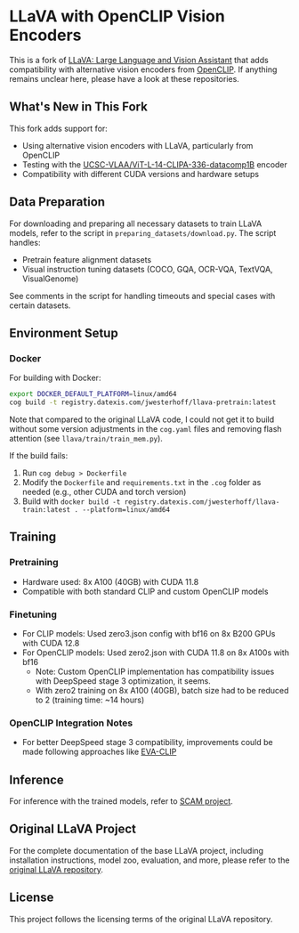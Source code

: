 # LLaVA with OpenCLIP Vision Encoders

This is a fork of [LLaVA: Large Language and Vision Assistant](https://github.com/haotian-liu/LLaVA) that adds compatibility with alternative vision encoders from [OpenCLIP](https://github.com/mlfoundations/open_clip).
If anything remains unclear here, please have a look at these repositories.

## What's New in This Fork

This fork adds support for:
- Using alternative vision encoders with LLaVA, particularly from OpenCLIP
- Testing with the [UCSC-VLAA/ViT-L-14-CLIPA-336-datacomp1B](https://huggingface.co/UCSC-VLAA/ViT-L-14-CLIPA-336-datacomp1B) encoder
- Compatibility with different CUDA versions and hardware setups

## Data Preparation

For downloading and preparing all necessary datasets to train LLaVA models, refer to the script in `preparing_datasets/download.py`. The script handles:
- Pretrain feature alignment datasets
- Visual instruction tuning datasets (COCO, GQA, OCR-VQA, TextVQA, VisualGenome)

See comments in the script for handling timeouts and special cases with certain datasets.

## Environment Setup

### Docker

For building with Docker:
```bash
export DOCKER_DEFAULT_PLATFORM=linux/amd64
cog build -t registry.datexis.com/jwesterhoff/llava-pretrain:latest
```

Note that compared to the original LLaVA code, I could not get it to build without some version adjustments in the `cog.yaml` files and removing flash attention (see `llava/train/train_mem.py`).

If the build fails:
1. Run `cog debug > Dockerfile`
2. Modify the `Dockerfile` and `requirements.txt` in the `.cog` folder as needed (e.g., other CUDA and torch version)
3. Build with `docker build -t registry.datexis.com/jwesterhoff/llava-train:latest . --platform=linux/amd64`

## Training

### Pretraining
- Hardware used: 8x A100 (40GB) with CUDA 11.8
- Compatible with both standard CLIP and custom OpenCLIP models

### Finetuning
- For CLIP models: Used zero3.json config with bf16 on 8x B200 GPUs with CUDA 12.8
- For OpenCLIP models: Used zero2.json with CUDA 11.8 on 8x A100s with bf16
  - Note: Custom OpenCLIP implementation has compatibility issues with DeepSpeed stage 3 optimization, it seems.
  - With zero2 training on 8x A100 (40GB), batch size had to be reduced to 2 (training time: ~14 hours)

### OpenCLIP Integration Notes
- For better DeepSpeed stage 3 compatibility, improvements could be made following approaches like [EVA-CLIP](https://github.com/baaivision/EVA/blob/master/EVA-CLIP-18B/shinji/eva_clip/factory.py#L168)

## Inference

For inference with the trained models, refer to [SCAM project](https://github.com/Bliss-e-V/SCAM).

## Original LLaVA Project

For the complete documentation of the base LLaVA project, including installation instructions, model zoo, evaluation, and more, please refer to the [original LLaVA repository](https://github.com/haotian-liu/LLaVA).

## License

This project follows the licensing terms of the original LLaVA repository.
